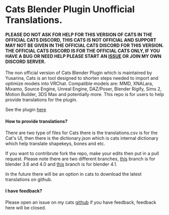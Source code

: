 # Cats Blender Plugin Unofficial Translations.

#### PLEASE DO NOT ASK FOR HELP FOR THIS VERSION OF CATS IN THE OFFICIAL CATS DISCORD, THIS CATS IS NOT OFFICIAL AND SUPPORT MAY NOT BE GIVEN IN THE OFFICIAL CATS DISCORD FOR THIS VERSION. THE OFFICIAL CATS DISCORD IS FOR THE OFFICIAL CATS ONLY, IF YOU HAVE A BUG OR NEED HELP PLEASE START AN [ISSUE](https://github.com/Yusarina/Cats-Blender-Plugin-Unofficial-/issues) OR JOIN MY OWN DISCORD SERVER.

The non official version of Cats Blender Plugin which is maintained by Yusarina, Cats is an tool designed to shorten steps needed to import and optimize models into VRChat. Compatible models are: MMD, XNALara, Mixamo, Source Engine, Unreal Engine, DAZ/Poser, Blender Rigify, Sims 2, Motion Builder, 3DS Max and potentially more. This repo is for users to help provide translations for the plugin.

See the plugin [here](https://github.com/Yusarina/Cats-Blender-Plugin-Unofficial-/)

#### How to provide translations?

There are two type of files for Cats there is the translations.csv is for the Cat's UI, then there is the dictionary.json which is cats internal dictionary which help translate shapekeys, bones and etc. 

If you want to contribrute fork the repo, make your edits then put in a pull request. Please note there are two different branches, [this](https://github.com/Yusarina/Cats-Blender-Plugin-Unofficial-translations/tree/3.6-4.0-translations) branch is for blender 3.6 and 4.0 and [this](https://github.com/Yusarina/Cats-Blender-Plugin-Unofficial-translations/tree/4.1-translations) branch is for blender 4.1.

In the future there will be an option in cats to download the latest translations on github.

#### I have feedback?

Please open an issue on my cats [github](https://github.com/Yusarina/Cats-Blender-Plugin-Unofficial-/issues) if you have feedback, feedback here will be closed.

